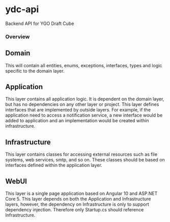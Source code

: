 # ydc-api
Backend API for YGO Draft Cube

### Overview
## Domain
This will contain all entities, enums, exceptions, interfaces, types and logic specific to the domain layer.

## Application
This layer contains all application logic. It is dependent on the domain layer, but has no dependencies on any other layer or project. This layer defines interfaces that are implemented by outside layers. For example, if the application need to access a notification service, a new interface would be added to application and an implementation would be created within infrastructure.

## Infrastructure
This layer contains classes for accessing external resources such as file systems, web services, smtp, and so on. These classes should be based on interfaces defined within the application layer.

## WebUI
This layer is a single page application based on Angular 10 and ASP.NET Core 5. This layer depends on both the Application and Infrastructure layers, however, the dependency on Infrastructure is only to support dependency injection. Therefore only Startup.cs should reference Infrastructure.

